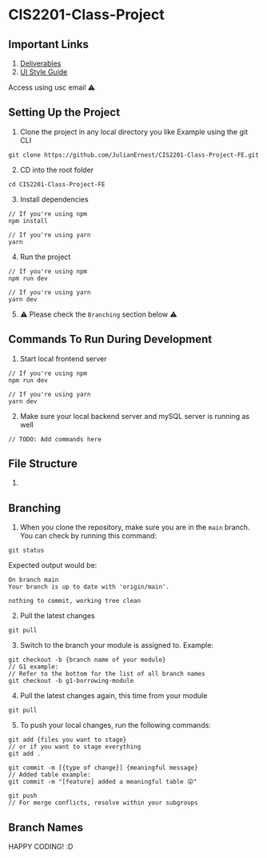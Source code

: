 # CIS2201-Class-Project

## Important Links 
1. [Deliverables](https://drive.google.com/drive/folders/1KxLr-nuEIsJ1NMRdx6y6PDaXoMM-g495?usp=sharing)
2. [UI Style Guide](https://drive.google.com/file/d/1KeXOv_WearzkQqlx2MZp-AEtljkELAO8/view?usp=share_link)

Access using usc email ⚠

## Setting Up the Project
1. Clone the project in any local directory you like
Example using the git CLI
```
git clone https://github.com/JulianErnest/CIS2201-Class-Project-FE.git
```
2. CD into the root folder
```
cd CIS2201-Class-Project-FE
```
3. Install dependencies
```
// If you're using npm
npm install

// If you're using yarn
yarn
```

4. Run the project
```
// If you're using npm
npm run dev

// If you're using yarn
yarn dev
```

5. ⚠ Please check the `Branching` section below ⚠

## Commands To Run During Development
1. Start local frontend server
```
// If you're using npm
npm run dev

// If you're using yarn
yarn dev
```

2. Make sure your local backend server and mySQL server is running as well 
```
// TODO: Add commands here
```

## File Structure
1. 

## Branching
1. When you clone the repository, make sure you are in the `main` branch. You can check by running this command:
```
git status
```
Expected output would be:
```
On branch main
Your branch is up to date with 'origin/main'.

nothing to commit, working tree clean
```
2. Pull the latest changes
```
git pull
```
3. Switch to the branch your module is assigned to. Example:
```
git checkout -b {branch name of your module}
// G1 example:
// Refer to the bottom for the list of all branch names
git checkout -b g1-borrowing-module
```
4. Pull the latest changes again, this time from your module

```
git pull
```
5. To push your local changes, run the following commands: 
```
git add {files you want to stage}
// or if you want to stage everything
git add . 

git commit -m [{type of change}] {meaningful message}
// Added table example:
git commit -m "[feature] added a meaningful table 😲"  

git push
// For merge conflicts, resolve within your subgroups 
```

## Branch Names


HAPPY CODING! :D
